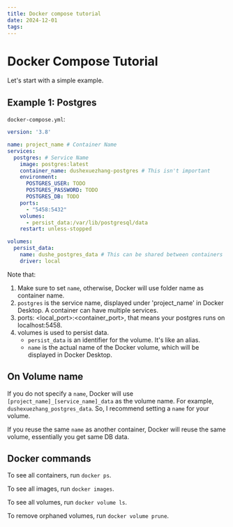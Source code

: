 ```yaml
---
title: Docker compose tutorial
date: 2024-12-01
tags:
---
```


# Docker Compose Tutorial

Let's start with a simple example.

## Example 1: Postgres

`docker-compose.yml`:

```yaml
version: '3.8'

name: project_name # Container Name
services:
  postgres: # Service Name
    image: postgres:latest
    container_name: dushexuezhang-postgres # This isn't important
    environment:
      POSTGRES_USER: TODO
      POSTGRES_PASSWORD: TODO
      POSTGRES_DB: TODO
    ports:
      - "5458:5432"
    volumes:
      - persist_data:/var/lib/postgresql/data
    restart: unless-stopped

volumes:
  persist_data:
    name: dushe_postgres_data # This can be shared between containers
    driver: local
```

Note that:

1. Make sure to set `name`, otherwise, Docker will use folder name as container name.
1. `postgres` is the service name, displayed under 'project_name' in Docker Desktop. A container can have multiple services.
1. ports: <local_port>:<container_port>, that means your postgres runs on localhost:5458.
1. volumes is used to persist data.
    * `persist_data` is an identifier for the volume. It's like an alias.
    * `name` is the actual name of the Docker volume, which will be displayed in Docker Desktop. 

## On Volume name

If you do not specify a `name`, Docker will use `[project_name]_[service_name]_data` as the volume name. For example, `dushexuezhang_postgres_data`. So, I recommend setting a `name` for your volume.

If you reuse the same `name` as another container, Docker will reuse the same volume, essentially you get same DB data.

## Docker commands

To see all containers, run `docker ps`.

To see all images, run `docker images`.

To see all volumes, run `docker volume ls`.

To remove orphaned volumes, run `docker volume prune`.
